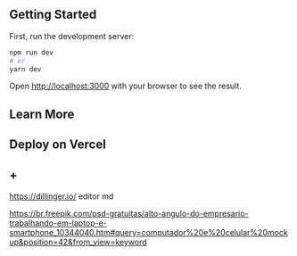 
## Getting Started

First, run the development server:

```bash
npm run dev
# or
yarn dev
```

Open [http://localhost:3000](http://localhost:3000) with your browser to see the result.



## Learn More



## Deploy on Vercel

## +

https://dillinger.io/ editor md

https://br.freepik.com/psd-gratuitas/alto-angulo-do-empresario-trabalhando-em-laptop-e-smartphone_10344040.htm#query=computador%20e%20celular%20mockup&position=42&from_view=keyword